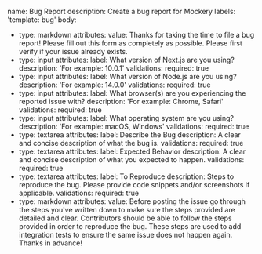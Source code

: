 name: Bug Report
description: Create a bug report for Mockery
labels: 'template: bug'
body:
  - type: markdown
    attributes:
      value: Thanks for taking the time to file a bug report! Please fill out this form as completely as possible. Please first verify if your issue already exists.
  - type: input
    attributes:
      label: What version of Next.js are you using?
      description: 'For example: 10.0.1'
    validations:
      required: true
  - type: input
    attributes:
      label: What version of Node.js are you using?
      description: 'For example: 14.0.0'
    validations:
      required: true
  - type: input
    attributes:
      label: What browser(s) are you experiencing the reported issue with?
      description: 'For example: Chrome, Safari'
    validations:
      required: true
  - type: input
    attributes:
      label: What operating system are you using?
      description: 'For example: macOS, Windows'
    validations:
      required: true
  - type: textarea
    attributes:
      label: Describe the Bug
      description: A clear and concise description of what the bug is.
    validations:
      required: true
  - type: textarea
    attributes:
      label: Expected Behavior
      description: A clear and concise description of what you expected to happen.
    validations:
      required: true
  - type: textarea
    attributes:
      label: To Reproduce
      description: Steps to reproduce the bug. Please provide code snippets and/or screenshots if applicable.
    validations:
      required: true
  - type: markdown
    attributes:
      value: Before posting the issue go through the steps you've written down to make sure the steps provided are detailed and clear. Contributors should be able to follow the steps provided in order to reproduce the bug. These steps are used to add integration tests to ensure the same issue does not happen again. Thanks in advance!

